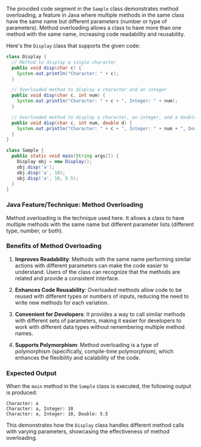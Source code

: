 The provided code segment in the `Sample` class demonstrates method overloading, a feature in Java where multiple methods in the same class have the same name but different parameters (number or type of parameters). Method overloading allows a class to have more than one method with the same name, increasing code readability and reusability.

Here's the `Display` class that supports the given code:

```java
class Display {
  // Method to display a single character
  public void disp(char c) {
    System.out.println("Character: " + c);
  }

  // Overloaded method to display a character and an integer
  public void disp(char c, int num) {
    System.out.println("Character: " + c + ", Integer: " + num);
  }

  // Overloaded method to display a character, an integer, and a double
  public void disp(char c, int num, double d) {
    System.out.println("Character: " + c + ", Integer: " + num + ", Double: " + d);
  }
}

class Sample {
  public static void main(String args[]) {
    Display obj = new Display();
    obj.disp('a');
    obj.disp('a', 10);
    obj.disp('a', 10, 5.5);
  }
}
```

### Java Feature/Technique: Method Overloading

Method overloading is the technique used here. It allows a class to have multiple methods with the same name but different parameter lists (different type, number, or both).

### Benefits of Method Overloading

1. **Improves Readability**: Methods with the same name performing similar actions with different parameters can make the code easier to understand. Users of the class can recognize that the methods are related and provide a consistent interface.

2. **Enhances Code Reusability**: Overloaded methods allow code to be reused with different types or numbers of inputs, reducing the need to write new methods for each variation.

3. **Convenient for Developers**: It provides a way to call similar methods with different sets of parameters, making it easier for developers to work with different data types without remembering multiple method names.

4. **Supports Polymorphism**: Method overloading is a type of polymorphism (specifically, compile-time polymorphism), which enhances the flexibility and scalability of the code.

### Expected Output

When the `main` method in the `Sample` class is executed, the following output is produced:

```
Character: a
Character: a, Integer: 10
Character: a, Integer: 10, Double: 5.5
```

This demonstrates how the `Display` class handles different method calls with varying parameters, showcasing the effectiveness of method overloading.
